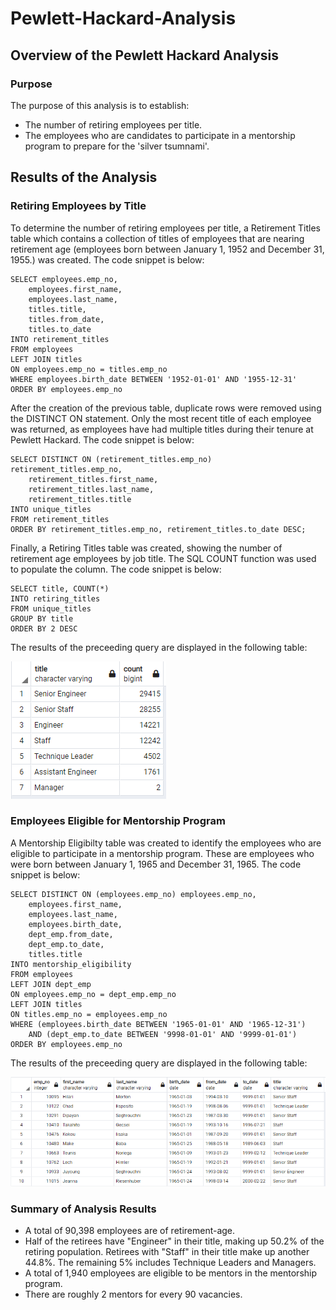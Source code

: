 # Pewlett-Hackard-Analysis

## Overview of the Pewlett Hackard Analysis

### Purpose
The purpose of this analysis is to establish:
- The number of retiring employees per title.
- The employees who are candidates to participate in a mentorship program to prepare for the 'silver tsumnami'.

## Results of the Analysis

### Retiring Employees by Title

To determine the number of retiring employees per title, a Retirement Titles table which contains a collection of titles of employees that are nearing retirement age (employees born between January 1, 1952 and December 31, 1955.) was created.  The code snippet is below:

```
SELECT employees.emp_no,
	employees.first_name,
    employees.last_name,
	titles.title,
    titles.from_date,
    titles.to_date
INTO retirement_titles
FROM employees
LEFT JOIN titles
ON employees.emp_no = titles.emp_no
WHERE employees.birth_date BETWEEN '1952-01-01' AND '1955-12-31'
ORDER BY employees.emp_no
```

After the creation of the previous table, duplicate rows were removed using the DISTINCT ON statement.  Only the most recent title of each employee was returned, as employees have had multiple titles during their tenure at Pewlett Hackard.  The code snippet is below:

```
SELECT DISTINCT ON (retirement_titles.emp_no) retirement_titles.emp_no,
	retirement_titles.first_name,
    retirement_titles.last_name,
	retirement_titles.title
INTO unique_titles
FROM retirement_titles
ORDER BY retirement_titles.emp_no, retirement_titles.to_date DESC;
```

Finally, a Retiring Titles table was created, showing the number of retirement age employees by job title.  The SQL COUNT function was used to populate the column.  The code snippet is below:

```
SELECT title, COUNT(*)
INTO retiring_titles
FROM unique_titles
GROUP BY title
ORDER BY 2 DESC
```

The results of the preceeding query are displayed in the following table:

![Retiring Titles](./Resources/retiring_titles_table.PNG)

### Employees Eligible for Mentorship Program

A Mentorship Eligibilty table was created to identify the employees who are eligible to participate in a mentorship program.  These are employees who were born between January 1, 1965 and December 31, 1965.  The code snippet is below:

```
SELECT DISTINCT ON (employees.emp_no) employees.emp_no,
	employees.first_name,
	employees.last_name,
	employees.birth_date,
	dept_emp.from_date,
	dept_emp.to_date,
	titles.title
INTO mentorship_eligibility
FROM employees
LEFT JOIN dept_emp
ON employees.emp_no = dept_emp.emp_no
LEFT JOIN titles
ON titles.emp_no = employees.emp_no
WHERE (employees.birth_date BETWEEN '1965-01-01' AND '1965-12-31')
    AND (dept_emp.to_date BETWEEN '9998-01-01' AND '9999-01-01')
ORDER BY employees.emp_no
```

The results of the preceeding query are displayed in the following table:

![Mentorship Eligibility](./Resources/mentorship_eligibility_table.PNG)

### Summary of Analysis Results
- A total of 90,398 employees are of retirement-age.
- Half of the retirees have "Engineer" in their title, making up 50.2% of the retiring population. Retirees with "Staff" in their title make up another 44.8%. The remaining 5% includes Technique Leaders and Managers.
- A total of 1,940 employees are eligible to be mentors in the mentorship program.
- There are roughly 2 mentors for every 90 vacancies.

